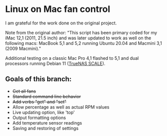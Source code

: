# Linux on Mac fan control
I am grateful for the work done on the original project.

Note from the original author: "This script has been  primary coded for my iMac 12,1 (2011, 21.5 inch) and was later updated to work as well on the following macs: MacBook 5,1 and 5,2 running Ubuntu 20.04 and Macmini 3,1 (2009 Macmini)."

Additional testing on a classic Mac Pro 4,1 flashed to 5,1 and dual processors running Debian 11 ([TrueNAS SCALE](http://truenas.com)).

## Goals of this branch:
- ~~Get all fans~~
- ~~Standard command line behavior~~
- ~~Add verbs "get" and "set"~~
- Allow percentage as well as actual RPM values
- Live updating option, like 'top'
- Output formatting options
- Add temperature sensor readings
- Saving and restoring of settings
